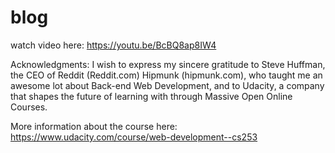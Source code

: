 # blog

watch video here: https://youtu.be/BcBQ8ap8IW4

Acknowledgments:
I wish to express my sincere gratitude to Steve Huffman, the CEO of Reddit (Reddit.com) Hipmunk (hipmunk.com), who taught me an awesome lot about Back-end Web Development, and to Udacity, a company that shapes the future of learning with through Massive Open Online Courses.

More information about the course here:
https://www.udacity.com/course/web-development--cs253

